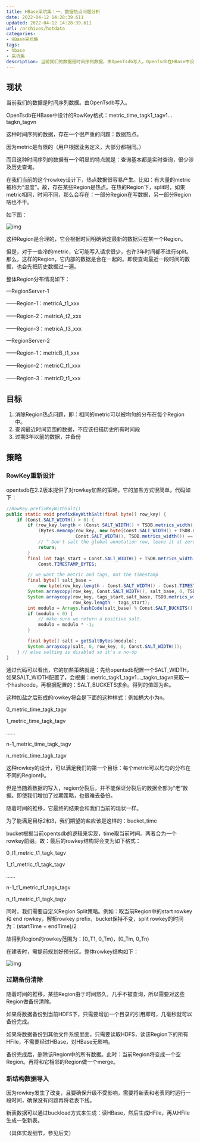 ```yaml
---
title: HBase采坑集：一、数据热点问题分析
date: 2022-04-12 14:28:39.611
updated: 2022-04-12 14:28:39.611
url: /archives/hotdata
categories: 
- HBase采坑集
tags: 
- hbase
- 采坑集
description: 当前我们的数据是时间序列数据。由OpenTsdb写入。OpenTsdb在HBase中设计的RowKey格式：metric_time_tagk1_tagv1…tagkn_tagvn这种时间序列的数据，存在一个很严重的问题：数据热点。
---
```


## 现状

<!--more-->

当前我们的数据是时间序列数据。由OpenTsdb写入。

OpenTsdb在HBase中设计的RowKey格式：metric_time_tagk1_tagv1…tagkn_tagvn

这种时间序列的数据，存在一个很严重的问题：数据热点。

因为metric是有限的（用户根据业务定义，大部分都相同。）

而且这种时间序列的数据有一个明显的特点就是：查询基本都是实时查询，很少涉及历史查询。

在我们当前的这个rowkey设计下，热点数据很容易产生。比如：有大量的metric被称为“温度”。故，存在某些Region是热点。在热的Region下，split时，如果metric相同，时间不同，那么会存在：一部分Region在写数据，另一部分Region啥也不干。

如下图：

![img](https://xlblog.github.io/2021/11/08/HBase%E8%B0%83%E4%BC%98%E4%B9%8B%E4%B8%89%EF%BC%9A%E6%95%B0%E6%8D%AE%E7%83%AD%E7%82%B9%E8%B0%83%E4%BC%98/1.png)

这种Region是合理的，它会根据时间明确确定最新的数据只在某一个Region。

但是，对于一些冷的metric，它可能写入请求很少，也许3年时间都不进行split。那么，这样的Region，它内部的数据是合在一起的。即使查询最近一段时间的数据，也会先把历史数据过一遍。

整体Region分布情况如下：

—RegionServer-1

——Region-1：metricA_t1_xxx

——Region-2：metricA_t2_xxx

——Region-3：metricA_t3_xxx

—RegionServer-2

——Region-1：metricB_t1_xxx

——Region-2：metricC_t1_xxx

——Region-3：metricD_t1_xxx



## 目标

1. 消除Region热点问题，即：相同的metric可以被均匀的分布在每个Region中。
2. 查询最近时间范围的数据，不应该扫描历史所有时间段
3. 过期3年以前的数据，并备份



## 策略

### RowKey重新设计

opentsdb在2.2版本提供了对rowkey加盐的策略。它的加盐方式很简单，代码如下：

```java
//RowKey.prefixKeyWithSalt()
public static void prefixKeyWithSalt(final byte[] row_key) {
    if (Const.SALT_WIDTH() > 0) {
        if (row_key.length < (Const.SALT_WIDTH() + TSDB.metrics_width()) || 
            (Bytes.memcmp(row_key, new byte[Const.SALT_WIDTH() + TSDB.metrics_width()], 
                          Const.SALT_WIDTH(), TSDB.metrics_width()) == 0)) {
            // ^ Don't salt the global annotation row, leave it at zero
            return;
        }
        final int tags_start = Const.SALT_WIDTH() + TSDB.metrics_width() + 
            Const.TIMESTAMP_BYTES;

        // we want the metric and tags, not the timestamp
        final byte[] salt_base = 
            new byte[row_key.length - Const.SALT_WIDTH() - Const.TIMESTAMP_BYTES];
        System.arraycopy(row_key, Const.SALT_WIDTH(), salt_base, 0, TSDB.metrics_width());
        System.arraycopy(row_key, tags_start,salt_base, TSDB.metrics_width(), 
                         row_key.length - tags_start);
        int modulo = Arrays.hashCode(salt_base) % Const.SALT_BUCKETS();
        if (modulo < 0) {
            // make sure we return a positive salt.
            modulo = modulo * -1;
        }

        final byte[] salt = getSaltBytes(modulo);
        System.arraycopy(salt, 0, row_key, 0, Const.SALT_WIDTH());
    } // else salting is disabled so it's a no-op
}
```

通过代码可以看出，它的加盐策略就是：先给opentsdb配置一个SALT_WIDTH，如果SALT_WIDTH配置了，会根据：metric_tagk1_tagv1…_tagkn_tagvn来取一个hashcode，再根据配置的：SALT_BUCKETS求余。得到的值即为盐。

这种加盐之后形成的rowkey将会是下面的这种样式：例如桶大小为n。

0_metric_time_tagk_tagv

1_metric_time_tagk_tagv

……

n-1_metric_time_tagk_tagv

n_metric_time_tagk_tagv

这种rowkey的设计，可以满足我们的第一个目标：每个metric可以均匀的分布在不同的Region中。

但是当随着数据的写入，region分裂后，并不能保证分裂后的数据全部为“老”数据。即使我们增加了过期策略，也很难去备份。

随着时间的推移，它最终的结果会和我们当前的现状一样。

为了能满足目标2和3，我们期望的盐应该是这样的：bucket_time

bucket根据当前opentsdb的逻辑来实现，time取当前时间。两者合为一个rowkey前缀。故：最后的rowkey结构将会变为如下格式：

0_t1_metric_t1_tagk_tagv

1_t1_metric_t1_tagk_tagv

……

n-1_t1_metric_t1_tagk_tagv

n_t1_metric_t1_tagk_tagv

同时，我们需要自定义Region Split策略。例如：取当前Region中的start rowkey 和 end rowkey，解析rowkey prefix，bucket保持不变，split rowkey的时间为：(startTime + endTime)/2

故得到Region的rowkey范围为：[0_T1, 0_Tm)，[0_Tm, 0_Tn)

在建表时，需提前规划好预分区。整体rowkey结构如下：

![img](https://xlblog.github.io/2021/11/08/HBase%E8%B0%83%E4%BC%98%E4%B9%8B%E4%B8%89%EF%BC%9A%E6%95%B0%E6%8D%AE%E7%83%AD%E7%82%B9%E8%B0%83%E4%BC%98/2.png)



### 过期备份清除

随着时间的推移，某些Region由于时间悠久，几乎不被查询，所以需要对这些Region做备份清除。

如果将数据备份到当前HDFS下，只需要增加一个目录的引用即可，几毫秒就可以备份完成。

如果将数据备份到其他文件系统里面，只需要读取HDFS，读该Region下的所有HFile，不需要经过HBase，对HBase无影响。

备份完成后，删除该Region中的所有数据。此时：当前Region将变成一个空Region。再将和它相邻的Region做一个merge。



### 新结构数据导入

因为rowkey发生了改变，且要确保升级不受影响，需要将新表和老表同时运行一段时间，确保没有问题再将老表下线。

新表数据可以通过buckload方式来生成：读HBase，然后生成HFile，再从HFile生成一张新表。



（具体实现细节，参见后文）
